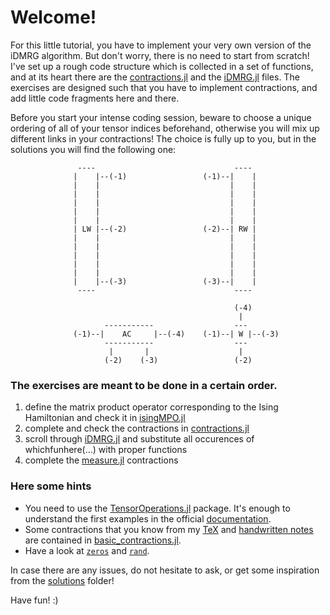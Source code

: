 # Welcome!

For this little tutorial, you have to implement your very own version of the iDMRG algorithm.
But don't worry, there is no need to start from scratch!
I've set up a rough code structure which is collected in a set of functions, and at its heart there are the [contractions.jl](contractions.jl) and the [iDMRG.jl](iDMRG.jl) files.
The exercises are designed such that you have to implement contractions, and add little code fragments here and there.

Before you start your intense coding session, beware to choose a unique ordering of all of your tensor indices beforehand, otherwise you will mix up different links in your contractions!
The choice is fully up to you, but in the solutions you will find the following one:

```
               ----                               ---- 
              |    |--(-1)                 (-1)--|    |
              |    |                             |    |
              |    |                             |    |
              |    |                             |    |
              |    |                             |    |
              |    |                             |    |
              | LW |--(-2)                 (-2)--| RW |
              |    |                             |    |
              |    |                             |    |
              |    |                             |    |
              |    |                             |    |
              |    |                             |    |
              |    |--(-3)                 (-3)--|    |
               ----                               ---- 
              
                                                  (-4)      
                                                   |        
                     -----------                  ---       
              (-1)--|    AC     |--(-4)    (-1)--| W |--(-3)
                     -----------                  ---       
                      |       |                    |        
                     (-2)    (-3)                 (-2)      
```

### The exercises are meant to be done in a certain order.
1. define the matrix product operator corresponding to the Ising Hamiltonian and check it in [isingMPO.jl](isingMPO.jl)
2. complete and check the contractions in [contractions.jl](contractions.jl)
3. scroll through [iDMRG.jl](iDMRG.jl) and substitute all occurences of whichfunhere(...) with proper functions 
4. complete the [measure.jl](measure.jl) contractions

### Here some hints
- You need to use the [TensorOperations.jl](https://github.com/Jutho/TensorOperations.jl) package.
It's enough to understand the first examples in the official [documentation](https://jutho.github.io/TensorOperations.jl/stable/indexnotation/).
- Some contractions that you know from my [TeX](notes_TeX.pdf) and [handwritten notes](notes_handwritten.pdf) are contained in [basic_contractions.jl](solutions/basic_contractions.jl).
- Have a look at [`zeros`](https://docs.julialang.org/en/v1/base/arrays/#Base.zeros) and [`rand`](https://docs.julialang.org/en/v1/stdlib/Random/#Base.rand).

In case there are any issues, do not hesitate to ask, or get some inspiration from the [solutions](solutions) folder!

Have fun! :)
